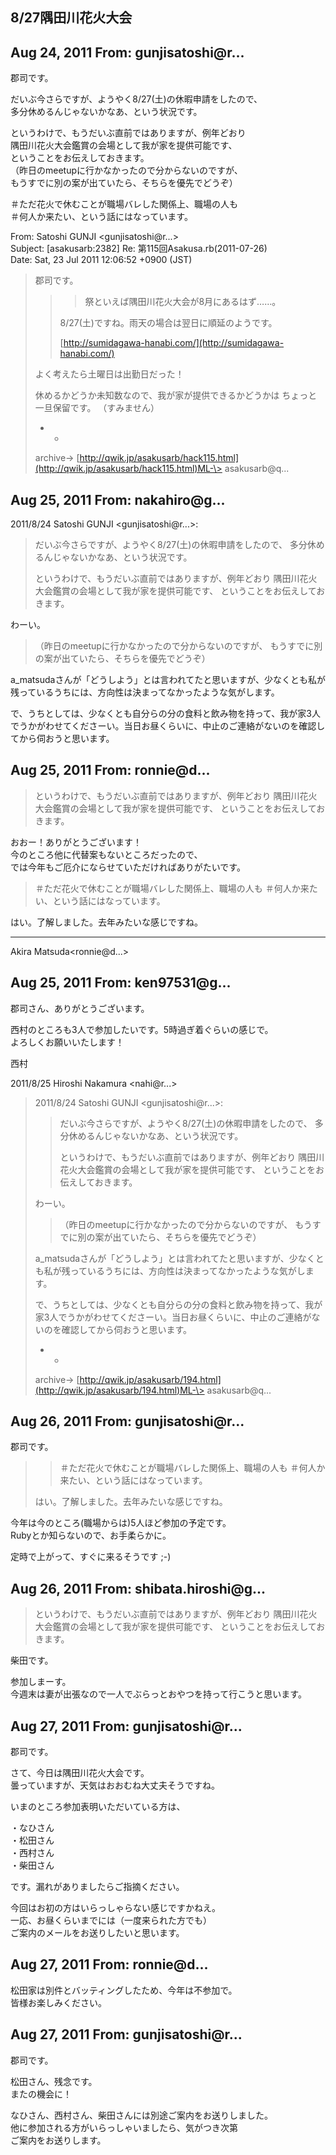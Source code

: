 ## 8/27隅田川花火大会

## Aug 24, 2011 From: gunjisatoshi@r...

郡司です。

だいぶ今さらですが、ようやく8/27(土)の休暇申請をしたので、  
多分休めるんじゃないかなあ、という状況です。

というわけで、もうだいぶ直前ではありますが、例年どおり  
隅田川花火大会鑑賞の会場として我が家を提供可能です、  
ということをお伝えしておきます。  
（昨日のmeetupに行かなかったので分からないのですが、  
もうすでに別の案が出ていたら、そちらを優先でどうぞ）

＃ただ花火で休むことが職場バレした関係上、職場の人も  
＃何人か来たい、という話にはなっています。

From: Satoshi GUNJI \<gunjisatoshi@r...\>  
Subject: [asakusarb:2382] Re: 第115回Asakusa.rb(2011-07-26)  
Date: Sat, 23 Jul 2011 12:06:52 +0900 (JST)

> 郡司です。
> 
> > > 祭といえば隅田川花火大会が8月にあるはず……。
> > 
> > 8/27(土)ですね。雨天の場合は翌日に順延のようです。
> > 
> > [http://sumidagawa-hanabi.com/](http://sumidagawa-hanabi.com/)
> 
> よく考えたら土曜日は出勤日だった！
> 
> 休めるかどうか未知数なので、我が家が提供できるかどうかは ちょっと一旦保留です。 （すみません）
> 
> - -
> 
> archive-\> [http://qwik.jp/asakusarb/hack115.html](http://qwik.jp/asakusarb/hack115.html)ML-\> asakusarb@q...
## Aug 25, 2011 From: nakahiro@g...

2011/8/24 Satoshi GUNJI \<gunjisatoshi@r...\>:

> だいぶ今さらですが、ようやく8/27(土)の休暇申請をしたので、 多分休めるんじゃないかなあ、という状況です。
> 
> というわけで、もうだいぶ直前ではありますが、例年どおり 隅田川花火大会鑑賞の会場として我が家を提供可能です、 ということをお伝えしておきます。

わーい。

> （昨日のmeetupに行かなかったので分からないのですが、 もうすでに別の案が出ていたら、そちらを優先でどうぞ）

a\_matsudaさんが「どうしよう」とは言われてたと思いますが、少なくとも私が残っているうちには、方向性は決まってなかったような気がします。

で、うちとしては、少なくとも自分らの分の食料と飲み物を持って、我が家3人でうかがわせてくださーい。当日お昼くらいに、中止のご連絡がないのを確認してから伺おうと思います。

## Aug 25, 2011 From: ronnie@d...
> というわけで、もうだいぶ直前ではありますが、例年どおり 隅田川花火大会鑑賞の会場として我が家を提供可能です、 ということをお伝えしておきます。

おおー！ありがとうございます！  
今のところ他に代替案もないところだったので、  
では今年もご厄介にならせていただければありがたいです。

> ＃ただ花火で休むことが職場バレした関係上、職場の人も ＃何人か来たい、という話にはなっています。

はい。了解しました。去年みたいな感じですね。

* * *

Akira Matsuda\<ronnie@d...\>

## Aug 25, 2011 From: ken97531@g...

郡司さん、ありがとうございます。

西村のところも3人で参加したいです。5時過ぎ着ぐらいの感じで。  
よろしくお願いいたします！

西村

2011/8/25 Hiroshi Nakamura \<nahi@r...\>

> 2011/8/24 Satoshi GUNJI \<gunjisatoshi@r...\>:
> 
> > だいぶ今さらですが、ようやく8/27(土)の休暇申請をしたので、 多分休めるんじゃないかなあ、という状況です。
> > 
> > というわけで、もうだいぶ直前ではありますが、例年どおり 隅田川花火大会鑑賞の会場として我が家を提供可能です、 ということをお伝えしておきます。
> 
> わーい。
> 
> > （昨日のmeetupに行かなかったので分からないのですが、 もうすでに別の案が出ていたら、そちらを優先でどうぞ）
> 
> a\_matsudaさんが「どうしよう」とは言われてたと思いますが、少なくとも私が残っているうちには、方向性は決まってなかったような気がします。
> 
> で、うちとしては、少なくとも自分らの分の食料と飲み物を持って、我が家3人でうかがわせてくださーい。当日お昼くらいに、中止のご連絡がないのを確認してから伺おうと思います。
> 
> - -
> 
> archive-\> [http://qwik.jp/asakusarb/194.html](http://qwik.jp/asakusarb/194.html)ML-\> asakusarb@q...
## Aug 26, 2011 From: gunjisatoshi@r...

郡司です。

> > ＃ただ花火で休むことが職場バレした関係上、職場の人も ＃何人か来たい、という話にはなっています。
> 
> はい。了解しました。去年みたいな感じですね。

今年は今のところ(職場からは)5人ほど参加の予定です。  
Rubyとか知らないので、お手柔らかに。

> 

定時で上がって、すぐに来るそうです ;-)

## Aug 26, 2011 From: shibata.hiroshi@g...
> というわけで、もうだいぶ直前ではありますが、例年どおり 隅田川花火大会鑑賞の会場として我が家を提供可能です、 ということをお伝えしておきます。

柴田です。

参加しまーす。  
今週末は妻が出張なので一人でぶらっとおやつを持って行こうと思います。

## Aug 27, 2011 From: gunjisatoshi@r...

郡司です。

さて、今日は隅田川花火大会です。  
曇っていますが、天気はおおむね大丈夫そうですね。

いまのところ参加表明いただいている方は、

・なひさん  
・松田さん  
・西村さん  
・柴田さん

です。漏れがありましたらご指摘ください。

今回はお初の方はいらっしゃらない感じですかねえ。  
一応、お昼くらいまでには（一度来られた方でも）  
ご案内のメールをお送りしたいと思います。

## Aug 27, 2011 From: ronnie@d...

松田家は別件とバッティングしたため、今年は不参加で。  
皆様お楽しみください。

## Aug 27, 2011 From: gunjisatoshi@r...

郡司です。

松田さん、残念です。  
またの機会に！

なひさん、西村さん、柴田さんには別途ご案内をお送りしました。  
他に参加される方がいらっしゃいましたら、気がつき次第  
ご案内をお送りします。

